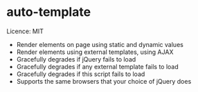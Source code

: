 # auto-template

Licence: MIT

* Render elements on page using static and dynamic values
* Render elements using external templates, using AJAX
* Gracefully degrades if jQuery fails to load
* Gracefully degrades if any external template fails to load
* Gracefully degrades if this script fails to load
* Supports the same browsers that your choice of jQuery does